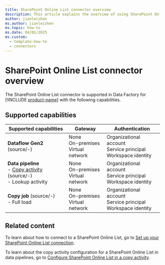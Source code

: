 ```yaml
---
title: SharePoint Online List connector overview
description: This article explains the overview of using SharePoint Online List.
author: jianleishen
ms.author: jianleishen
ms.topic: how-to
ms.date: 04/01/2025
ms.custom:
  - template-how-to
  - connectors
---
```


# SharePoint Online List connector overview

The SharePoint Online List connector is supported in Data Factory for [!INCLUDE [product-name](../includes/product-name.md)] with the following capabilities.

## Supported capabilities

| Supported capabilities| Gateway | Authentication|
|---------| --------| --------|
| **Dataflow Gen2** (source/-)|None<br> On-premises<br> Virtual network |Organizational account<br> Service principal<br> Workspace identity |
| **Data pipeline**<br>- [Copy activity](connector-sharepoint-online-list-copy-activity.md) (source/-) <br>- Lookup activity    |None<br> On-premises<br> Virtual network |Organizational account<br> Service principal <br>Workspace identity|
| **Copy job** (source/-) <br>- Full load |None<br> On-premises<br> Virtual network |Organizational account<br> Service principal<br>Workspace identity |

## Related content

To learn about how to connect to a SharePoint Online List, go to [Set up your SharePoint Online List connection](connector-sharepoint-online-list.md).

To learn about the copy activity configuration for a SharePoint Online List in data pipelines, go to [Configure SharePoint Online List in a copy activity](connector-sharepoint-online-list-copy-activity.md).
